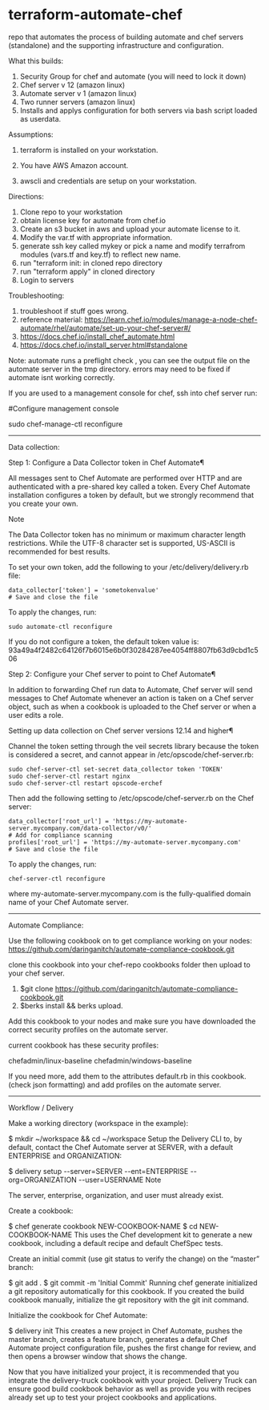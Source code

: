 
# terraform-automate-chef
repo that automates the process of building automate and  chef servers (standalone) and the supporting infrastructure and configuration.

What this builds:


1. Security Group for chef and automate (you will need to lock it down)
2. Chef server v 12 (amazon linux)
3. Automate server v 1 (amazon linux)
4. Two runner servers (amazon linux)
5. Installs and applys configuration for both servers via bash script loaded as userdata.


Assumptions:

1. terraform is installed on your workstation.

2. You have AWS Amazon account.

3. awscli and credentials are setup on your workstation.


Directions:

1. Clone repo to your workstation
2. obtain license key for automate from chef.io
3. Create an s3 bucket in aws and upload your automate license to it.
4. Modify the var.tf with appropriate information.
5. generate ssh key called mykey or pick a name and modify terrafrom modules (vars.tf and key.tf) to reflect new name.
6. run "terraform init: in cloned repo directory
7. run "terraform apply" in cloned directory
8. Login to servers

Troubleshooting:  

1. troubleshoot if stuff goes wrong.
2. reference material: https://learn.chef.io/modules/manage-a-node-chef-automate/rhel/automate/set-up-your-chef-server#/
3. https://docs.chef.io/install_chef_automate.html
4. https://docs.chef.io/install_server.html#standalone

Note:
automate runs a preflight check , you can see the output file on the automate server in the tmp directory.
errors may need to be fixed if automate isnt working correctly.


If you are used to a management console for chef,  ssh into chef server
run:

#Configure management console

sudo chef-manage-ctl reconfigure


-------------------------------------------

Data collection:


Step 1: Configure a Data Collector token in Chef Automate¶

All messages sent to Chef Automate are performed over HTTP and are authenticated with a pre-shared key called a token. Every Chef Automate installation configures a token by default, but we strongly recommend that you create your own.

Note

The Data Collector token has no minimum or maximum character length restrictions. While the UTF-8 character set is supported, US-ASCII is recommended for best results.

To set your own token, add the following to your /etc/delivery/delivery.rb file:

    data_collector['token'] = 'sometokenvalue'
    # Save and close the file

To apply the changes, run:

    sudo automate-ctl reconfigure

If you do not configure a token, the default token value is: 93a49a4f2482c64126f7b6015e6b0f30284287ee4054ff8807fb63d9cbd1c506


Step 2: Configure your Chef server to point to Chef Automate¶

In addition to forwarding Chef run data to Automate, Chef server will send messages to Chef Automate whenever an action is taken on a Chef server object, such as when a cookbook is uploaded to the Chef server or when a user edits a role.



Setting up data collection on Chef server versions 12.14 and higher¶

Channel the token setting through the veil secrets library because the token is considered a secret, and cannot appear in /etc/opscode/chef-server.rb:

    sudo chef-server-ctl set-secret data_collector token 'TOKEN'
    sudo chef-server-ctl restart nginx
    sudo chef-server-ctl restart opscode-erchef

Then add the following setting to /etc/opscode/chef-server.rb on the Chef server:

    data_collector['root_url'] = 'https://my-automate-server.mycompany.com/data-collector/v0/'
    # Add for compliance scanning
    profiles['root_url'] = 'https://my-automate-server.mycompany.com'
    # Save and close the file

To apply the changes, run:

    chef-server-ctl reconfigure

where my-automate-server.mycompany.com is the fully-qualified domain name of your Chef Automate server.

------------------------------------
Automate Compliance:

Use the following cookbook on to get compliance working on your nodes:
https://github.com/daringanitch/automate-compliance-cookbook.git

clone this cookbook into your chef-repo cookbooks folder then upload to your chef server.
1. $git clone https://github.com/daringanitch/automate-compliance-cookbook.git
2. $berks install && berks upload.

Add this cookbook to your nodes and make sure you have downloaded the correct security profiles on the automate server.

current cookbook has these security profiles:

chefadmin/linux-baseline 
chefadmin/windows-baseline

If you need more, add them to the attributes default.rb in this cookbook. (check json formatting) and add profiles on the automate server.
________________________________________________________________________
Workflow / Delivery

Make a working directory (workspace in the example):

$ mkdir ~/workspace && cd ~/workspace
Setup the Delivery CLI to, by default, contact the Chef Automate server at SERVER, with a default ENTERPRISE and ORGANIZATION:

$ delivery setup --server=SERVER --ent=ENTERPRISE --org=ORGANIZATION --user=USERNAME
Note

The server, enterprise, organization, and user must already exist.

Create a cookbook:

$ chef generate cookbook NEW-COOKBOOK-NAME
$ cd NEW-COOKBOOK-NAME
This uses the Chef development kit to generate a new cookbook, including a default recipe and default ChefSpec tests.

Create an initial commit (use git status to verify the change) on the “master” branch:

$ git add .
$ git commit -m 'Initial Commit'
Running chef generate initialized a git repository automatically for this cookbook. If you created the build cookbook manually, initialize the git repository with the git init command.

Initialize the cookbook for Chef Automate:

$ delivery init
This creates a new project in Chef Automate, pushes the master branch, creates a feature branch, generates a default Chef Automate project configuration file, pushes the first change for review, and then opens a browser window that shows the change.

Now that you have initialized your project, it is recommended that you integrate the delivery-truck cookbook with your project. Delivery Truck can ensure good build cookbook behavior as well as provide you with recipes already set up to test your project cookbooks and applications.
